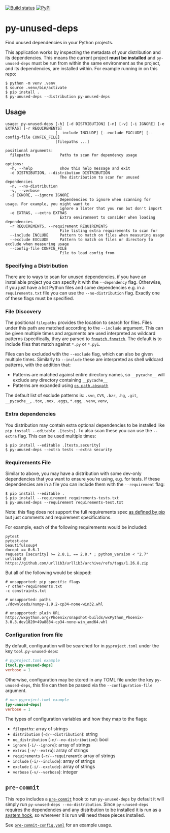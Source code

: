 [![Build
status](https://circleci.com/gh/matthewhughes934/py-unused-deps.svg?style=shield&branch=main)](https://app.circleci.com/pipelines/github/matthewhughes934/py-unused-deps?branch=main)
[![PyPI](https://img.shields.io/pypi/v/py-unused-deps)](https://pypi.org/project/py-unused-deps/)

# py-unused-deps

Find unused dependencies in your Python projects.

This application works by inspecting the metadata of your distribution and its
dependencies. This means the current project **must be installed** and
`py-unused-deps` must be run from within the same environment as the project,
and its dependencies, are installed within. For example running in on this repo:

``` console
$ python -m venv .venv
$ source .venv/bin/activate
$ pip install .
$ py-unused-deps --distribution py-unused-deps
```

## Usage

    usage: py-unused-deps [-h] [-d DISTRIBUTION] [-n] [-v] [-i IGNORE] [-e EXTRAS] [-r REQUIREMENTS]
                          [--include INCLUDE] [--exclude EXCLUDE] [--config-file CONFIG_FILE]
                          [filepaths ...]
    
    positional arguments:
      filepaths             Paths to scan for dependency usage
    
    options:
      -h, --help            show this help message and exit
      -d DISTRIBUTION, --distribution DISTRIBUTION
                            The distribution to scan for unused dependencies
      -n, --no-distribution
      -v, --verbose
      -i IGNORE, --ignore IGNORE
                            Dependencies to ignore when scanning for usage. For example, you might want to
                            ignore a linter that you run but don't import
      -e EXTRAS, --extra EXTRAS
                            Extra environment to consider when loading dependencies
      -r REQUIREMENTS, --requirement REQUIREMENTS
                            File listing extra requirements to scan for
      --include INCLUDE     Pattern to match on files when measuring usage
      --exclude EXCLUDE     Pattern to match on files or directory to exclude when measuring usage
      --config-file CONFIG_FILE
                            File to load config from

### Specifying a Distribution

There are to ways to scan for unused dependencies, if you have an installable
project you can specify it with the `--dependency` flag. Otherwise, if you just
have a list Python files and some dependencies e.g. in a `requirements.txt` file
you can use the `--no-distribution` flag. Exactly one of these flags must be
specified.

### File Discovery

The positional `filepaths` provides the location to search for files. Files
under this path are matched according to the `--include` argument. This can be
given multiple times and arguments are used interpreted as wildcard patterns
(specifically, they are parsed to
[`fnmatch.fnmatch`](https://docs.python.org/3/library/fnmatch.html#fnmatch.fnmatch).
The default is to include files that match against `*.py` or `*.pyi`.

Files can be excluded with the `--exclude` flag, which can also be given
multiple times. Similarly to `--include` these are interpreted as shell wildcard
patterns, with the addition that:

  - Patterns are matched against entire directory names, so `__pycache__` will
    exclude any directory containing `__pycache__`
  - Patterns are expanded using
    [`os.path.abspath`](https://docs.python.org/3/library/os.path.html#os.path.abspath)

The default list of exclude patterns is: `.svn`, `CVS`, `.bzr`, `.hg`, `.git`,
`__pycache__`, `.tox`, `.nox`, `.eggs`, `*.egg`, `.venv`, `venv`,

### Extra dependencies

You distribution may contain extra optional dependencies to be installed like
`pip install --editable .[tests]`. To also scan these you can use the `--extra`
flag. This can be used multiple times:

``` console
$ pip install --editable .[tests,security]
$ py-unused-deps --extra tests --extra security
```

### Requirements File

Similar to above, you may have a distribution with some dev-only dependencies
that you want to ensure you're using, e.g. for tests. If these dependencies are
in a file you can include them with the `--requirement` flag:

``` console
$ pip install --editable .
$ pip install --requirement requirements-tests.txt
$ py-unused-deps --requirement requirements-test.txt
```

Note: this flag does not support the full requirements spec [as defined by
pip](https://pip.pypa.io/en/stable/reference/requirements-file-format/) but just
comments and requirement specifications.

For example, each of the following requirements would be included:

    pytest
    pytest-cov
    beautifulsoup4
    docopt == 0.6.1
    requests [security] >= 2.8.1, == 2.8.* ; python_version < "2.7"
    urllib3 @ https://github.com/urllib3/urllib3/archive/refs/tags/1.26.8.zip

But all of the following would be skipped:

    # unsupported: pip specific flags
    -r other-requirements.txt
    -c constraints.txt
    
    # unsupported: paths
    ./downloads/numpy-1.9.2-cp34-none-win32.whl
    
    # unsupported: plain URL
    http://wxpython.org/Phoenix/snapshot-builds/wxPython_Phoenix-3.0.3.dev1820+49a8884-cp34-none-win_amd64.whl

### Configuration from file

By default, configuration will be searched for in `pyproject.toml` under the key
`tool.py-unused-deps`:

``` toml
# pyproject.toml example
[tool.py-unused-deps]
verbose = 1
```

Otherwise, configuration may be stored in any TOML file under the key
`py-unused-deps`, this file can then be passed via the `--configuration-file`
argument.

``` toml
# non pyproject.toml example
[py-unused-deps]
verbose = 1
```

The types of configuration variables and how they map to the flags:

  - `filepaths`: array of strings
  - `distribution` (`-d/--distribution`): string
  - `no_distribution` (`-n/--no-distribution`): bool
  - `ignore` (`-i/--ignore`): array of strings
  - `extras` (`-e/--extra`): array of strings
  - `requirements` (`-r/--requirement`): array of strings
  - `include` (`-i/--include`): array of strings
  - `exclude` (`-i/--exclude`): array of strings
  - `verbose` (`-v/--verbose`): integer

## `pre-commit`

This repo includes a [`pre-commit`](https://pre-commit.com/) hook to run
`py-unused-deps` by default it will simply run `py-unused-deps
--no-distribution`. Since `py-unused-deps` requires the dependencies and any
distribution to be installed it is run as a [system
hook](https://pre-commit.com/#system), so wherever it is run will need these
pieces installed.

See [`pre-commit-config.yaml`](.pre-commit-config.yaml) for an example usage.
